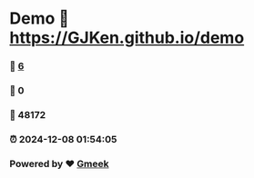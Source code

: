 # Demo :link: https://GJKen.github.io/demo 
### :page_facing_up: [6](https://GJKen.github.io/demo/tag.html) 
### :speech_balloon: 0 
### :hibiscus: 48172 
### :alarm_clock: 2024-12-08 01:54:05 
### Powered by :heart: [Gmeek](https://github.com/Meekdai/Gmeek)
